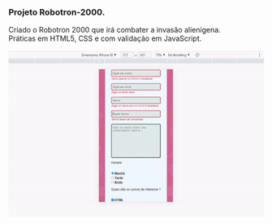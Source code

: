 ###   Projeto Robotron-2000. </br>
Criado o Robotron 2000 que irá combater a invasão alienigena.</br>
Práticas em HTML5, CSS e com validação em JavaScript.</br>

![ Robotron-2000 ](https://github.com/robsonalves04/Projeto-Formulario/blob/main/gif-formulario.gif)